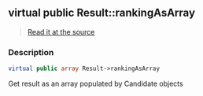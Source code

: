 ## virtual public Result::rankingAsArray

> [Read it at the source](https://github.com/julien-boudry/Condorcet/blob/master/src/Result.php#L22)

### Description    

```php
virtual public array Result->rankingAsArray 
```

Get result as an array populated by Candidate objects
    